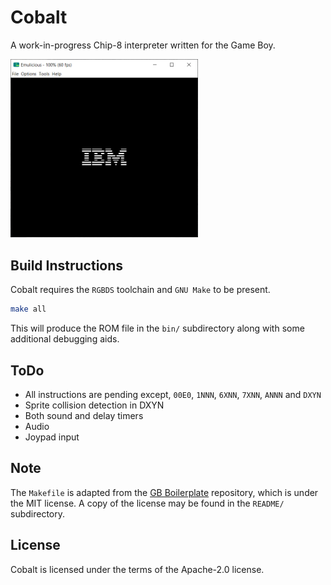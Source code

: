 # Cobalt

A work-in-progress Chip-8 interpreter written for the Game Boy.

<img src="./README/IBM Logo.png" width="300" /> &nbsp;

## Build Instructions

Cobalt requires the `RGBDS` toolchain and `GNU Make` to be present.

```bash
make all
```

This will produce the ROM file in the `bin/` subdirectory along with some additional
debugging aids.

## ToDo

- All instructions are pending except, `00E0`, `1NNN`, `6XNN`, `7XNN`, `ANNN` and `DXYN`
- Sprite collision detection in DXYN
- Both sound and delay timers
- Audio
- Joypad input

## Note

The `Makefile` is adapted from the [GB Boilerplate](https://github.com/ISSOtm/gb-boilerplate/) repository, which is under the MIT license. A copy of the license may be found in the `README/` subdirectory.

## License

Cobalt is licensed under the terms of the Apache-2.0 license.
